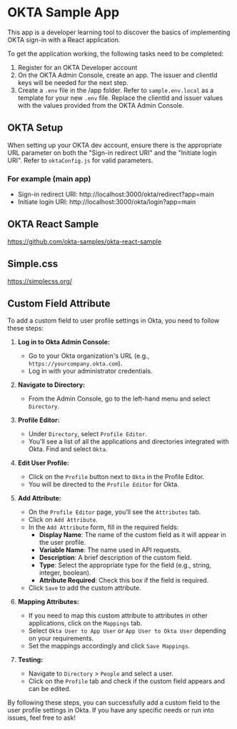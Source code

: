 # OKTA Sample App
This app is a developer learning tool to discover the basics of implementing OKTA sign-in with a React application.

To get the application working, the following tasks need to be completed:
1. Register for an OKTA Developer account
1. On the OKTA Admin Console, create an app.  The issuer and clientId keys will be needed for the next step.
1. Create a `.env` file in the /app folder.  Refer to `sample.env.local` as a template for your new `.env` file.  Replace the clientId and issuer values with the values provided from the OKTA Admin Console.

## OKTA Setup
When setting up your OKTA dev account, ensure there is the appropriate URL parameter on both the "Sign-in redirect URI" and the "Initiate login URI".  Refer to `oktaConfig.js` for valid parameters.

### For example (main app)
- Sign-in redirect URI: http://localhost:3000/okta/redirect?app=main
- Initiate login URI: http://localhost:3000/okta/login?app=main

## OKTA React Sample
https://github.com/okta-samples/okta-react-sample

## Simple.css
https://simplecss.org/

## Custom Field Attribute
To add a custom field to user profile settings in Okta, you need to follow these steps:

1. **Log in to Okta Admin Console:**
   - Go to your Okta organization's URL (e.g., `https://yourcompany.okta.com`).
   - Log in with your administrator credentials.

2. **Navigate to Directory:**
   - From the Admin Console, go to the left-hand menu and select `Directory`.

3. **Profile Editor:**
   - Under `Directory`, select `Profile Editor`.
   - You'll see a list of all the applications and directories integrated with Okta. Find and select `Okta`.

4. **Edit User Profile:**
   - Click on the `Profile` button next to `Okta` in the Profile Editor.
   - You will be directed to the `Profile Editor` for Okta.

5. **Add Attribute:**
   - On the `Profile Editor` page, you’ll see the `Attributes` tab.
   - Click on `Add Attribute`.
   - In the `Add Attribute` form, fill in the required fields:
     - **Display Name**: The name of the custom field as it will appear in the user profile.
     - **Variable Name**: The name used in API requests.
     - **Description**: A brief description of the custom field.
     - **Type**: Select the appropriate type for the field (e.g., string, integer, boolean).
     - **Attribute Required**: Check this box if the field is required.
   - Click `Save` to add the custom attribute.

6. **Mapping Attributes:**
   - If you need to map this custom attribute to attributes in other applications, click on the `Mappings` tab.
   - Select `Okta User to App User` or `App User to Okta User` depending on your requirements.
   - Set the mappings accordingly and click `Save Mappings`.

7. **Testing:**
   - Navigate to `Directory` > `People` and select a user.
   - Click on the `Profile` tab and check if the custom field appears and can be edited.

By following these steps, you can successfully add a custom field to the user profile settings in Okta. If you have any specific needs or run into issues, feel free to ask!

